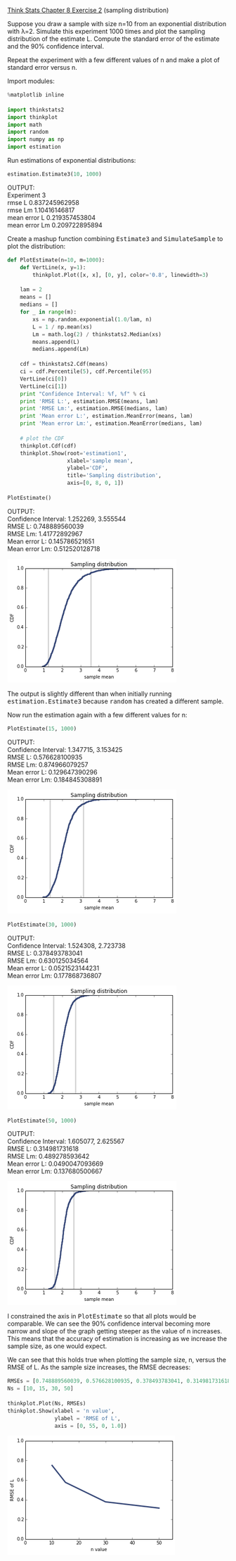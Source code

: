 [Think Stats Chapter 8 Exercise 2](http://greenteapress.com/thinkstats2/html/thinkstats2009.html#toc77) (sampling distribution)

Suppose you draw a sample with size n=10 from an exponential distribution with λ=2. Simulate this experiment 1000 times and plot the sampling distribution of the estimate L. Compute the standard error of the estimate and the 90% confidence interval.

Repeat the experiment with a few different values of n and make a plot of standard error versus n.

Import modules:

```python
%matplotlib inline

import thinkstats2
import thinkplot
import math
import random
import numpy as np
import estimation
```

Run estimations of exponential distributions:

```python
estimation.Estimate3(10, 1000)
```

OUTPUT:<br>
Experiment 3<br>
rmse L 0.837245962958<br>
rmse Lm 1.10416146817<br>
mean error L 0.219357453804<br>
mean error Lm 0.209722895894

Create a mashup function combining <tt>Estimate3</tt> and <tt>SimulateSample</tt> to plot the distribution:

```python
def PlotEstimate(n=10, m=1000):    
    def VertLine(x, y=1):
        thinkplot.Plot([x, x], [0, y], color='0.8', linewidth=3)

    lam = 2
    means = []
    medians = []
    for _ in range(m):
        xs = np.random.exponential(1.0/lam, n)
        L = 1 / np.mean(xs)
        Lm = math.log(2) / thinkstats2.Median(xs)
        means.append(L)
        medians.append(Lm)
        
    cdf = thinkstats2.Cdf(means)
    ci = cdf.Percentile(5), cdf.Percentile(95)
    VertLine(ci[0])
    VertLine(ci[1])
    print "Confidence Interval: %f, %f" % ci
    print 'RMSE L:', estimation.RMSE(means, lam)
    print 'RMSE Lm:', estimation.RMSE(medians, lam)
    print 'Mean error L:', estimation.MeanError(means, lam)
    print 'Mean error Lm:', estimation.MeanError(medians, lam)

    # plot the CDF
    thinkplot.Cdf(cdf)
    thinkplot.Show(root='estimation1',
                   xlabel='sample mean',
                   ylabel='CDF',
                   title='Sampling distribution', 
                   axis=[0, 8, 0, 1])

PlotEstimate()
```

OUTPUT:<br>
Confidence Interval: 1.252269, 3.555544<br>
RMSE L: 0.748889560039<br>
RMSE Lm: 1.41772892967<br>
Mean error L: 0.145786521651<br>
Mean error Lm: 0.512520128718

![png](../img/ex8-2_01.png)

The output is slightly different than when initially running <tt>estimation.Estimate3</tt> because <tt>random</tt> has created a different sample.

Now run the estimation again with a few different values for n:

```python
PlotEstimate(15, 1000)
```

OUTPUT:<br>
Confidence Interval: 1.347715, 3.153425<br>
RMSE L: 0.576628100935<br>
RMSE Lm: 0.874966079257<br>
Mean error L: 0.129647390296<br>
Mean error Lm: 0.184845308891

![png](../img/ex8-2_02.png)

```python
PlotEstimate(30, 1000)
```

OUTPUT:<br>
Confidence Interval: 1.524308, 2.723738<br>
RMSE L: 0.378493783041<br>
RMSE Lm: 0.630125034564<br>
Mean error L: 0.0521523144231<br>
Mean error Lm: 0.177868736807

![png](../img/ex8-2_03.png)

```python
PlotEstimate(50, 1000)
```

OUTPUT:<br>
Confidence Interval: 1.605077, 2.625567<br>
RMSE L: 0.314981731618<br>
RMSE Lm: 0.489278593642<br>
Mean error L: 0.0490047093669<br>
Mean error Lm: 0.137680500667

![png](../img/ex8-2_04.png)

I constrained the axis in <tt>PlotEstimate</tt> so that all plots would be comparable. We can see the 90% confidence interval becoming more narrow and slope of the graph getting steeper as the value of n increases. This means that the accuracy of estimation is increasing as we increase the sample size, as one would expect.

We can see that this holds true when plotting the sample size, n, versus the RMSE of L. As the sample size increases, the RMSE decreases:

```python
RMSEs = [0.748889560039, 0.576628100935, 0.378493783041, 0.314981731618]
Ns = [10, 15, 30, 50]

thinkplot.Plot(Ns, RMSEs)
thinkplot.Show(xlabel = 'n value', 
               ylabel = 'RMSE of L', 
               axis = [0, 55, 0, 1.0])
```

![png](../img/ex8-2_05.png)
